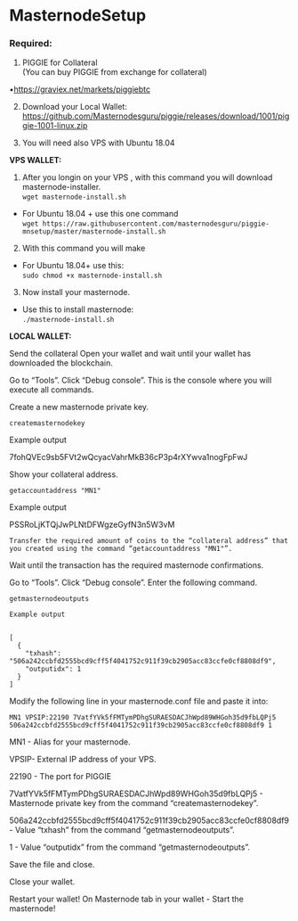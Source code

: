 # MasternodeSetup

### Required:

1. PIGGIE for Collateral <br>
(You can buy PIGGIE from exchange for collateral) <br>

•https://graviex.net/markets/piggiebtc

2. Download your Local Wallet: https://github.com/Masternodesguru/piggie/releases/download/1001/piggie-1001-linux.zip

3. You will need also VPS with Ubuntu  18.04


**VPS WALLET:**

1. After you longin on your VPS , with this command you will download masternode-installer.   
`wget masternode-install.sh `  
- For Ubuntu 18.04 + use this one command   
`wget https://raw.githubusercontent.com/masternodesguru/piggie-mnsetup/master/masternode-install.sh` 

2. With this command you will make 

- For Ubuntu 18.04+ use this: <br>
`sudo chmod +x masternode-install.sh` <br>

3. Now install your masternode.  

- Use this to install masternode: <br>
`./masternode-install.sh`



**LOCAL WALLET:**

Send the collateral
Open your wallet and wait until your wallet has downloaded the blockchain.

Go to “Tools”.
Click “Debug console”.
This is the console where you will execute all commands.

Create a new masternode private key.

```
createmasternodekey
```

Example output

7fohQVEc9sb5FVt2wQcyacVahrMkB36cP3p4rXYwva1nogFpFwJ

Show your collateral address.
```
getaccountaddress "MN1"
```

Example output

PSSRoLjKTQjJwPLNtDFWgzeGyfN3n5W3vM
```
Transfer the required amount of coins to the “collateral address” that you created using the command “getaccountaddress "MN1"”.
```
Wait until the transaction has the required masternode confirmations.

Go to “Tools”.
Click “Debug console”.
Enter the following command.
```
getmasternodeoutputs
```
```
Example output


[
  {
    "txhash": "506a242ccbfd2555bcd9cff5f4041752c911f39cb2905acc83ccfe0cf8808df9",
    "outputidx": 1
  }
]
```

Modify the following line in your masternode.conf file and paste it into:
```
MN1 VPSIP:22190 7VatfYVk5fFMTymPDhgSURAESDACJhWpd89WHGoh35d9fbLQPj5 506a242ccbfd2555bcd9cff5f4041752c911f39cb2905acc83ccfe0cf8808df9 1
```
MN1 - Alias for your masternode.

VPSIP- External IP address of your VPS.

22190 - The port for PIGGIE

7VatfYVk5fFMTymPDhgSURAESDACJhWpd89WHGoh35d9fbLQPj5 - Masternode private key from the command “createmasternodekey”.

506a242ccbfd2555bcd9cff5f4041752c911f39cb2905acc83ccfe0cf8808df9 - Value “txhash” from the command “getmasternodeoutputs”.

1 - Value “outputidx” from the command “getmasternodeoutputs”.


Save the file and close.

Close your wallet.

Restart your wallet! 
On Masternode tab in your wallet - Start the masternode! 
